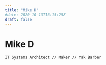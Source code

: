 ```yaml
---
title: "Mike D"
#date: 2020-10-13T16:15:25Z
draft: false
---
```




# Mike D
`IT Systems Architect // Maker // Yak Barber`
